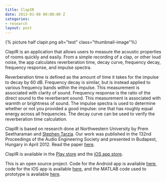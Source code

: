 ```yaml
---
title: ClapIR
date: 2013-01-08 00:00:00 Z
categories:
- research
layout: post
---
```


{% picture half clapir.png alt="test" class="thumbnail-image"%}

ClapIR is an application that allows users to measure the acoustic properties of rooms quickly and easily. From a simple recording of a clap, or other loud noise, the app calculates reverberation time, decay curve, frequency decay, frequency response, and impulse spectra.


<!--more-->

Reverberation time is defined as the amount of time it takes for the impulse to decay by 60 dB. Frequency decay is similar, but is instead applied to various frequency bands within the impulse. This measurement is associated with clarity of sound. Frequency response is the ratio of the direct sound to the reverberant sound. This measurement is associated with warmth or brightness of sound. The impulse spectra is used to determine whether or not you provided a good impulse: one that has roughly equal energy across all frequencies. The decay curve can be used to verify the reverberation time calculation.

ClapIR is based on research done at Northwestern University by Prem Seetharaman and [Stephen Tarzia](www.stevetarzia.com). Our work was published in the 132nd Proceedings of the Audio Engineering Society and presented in Budapest, Hungary in April 2012. Read the paper [here](public/papers/seetharaman_tarzia_aes12.pdf).

ClapIR is available in the [Play store](https://play.google.com/store/apps/details?id=com.seeth.clapir) and the [iOS app store](https://itunes.apple.com/us/app/clapir-acoustics-measurement/id521153051?mt=8).

This is an open source project. Code for the Android app is available [here](http://github.com/pseeth/clapir), code for the iOS app is available [here](http://github.com/starzia/ClapIR), and the MATLAB code used to prototype is available [here](http://github.com/pseeth/claps).
